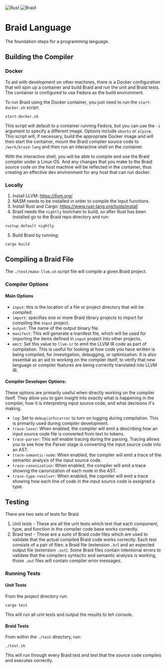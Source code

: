 ![Rust](https://github.com/erichgess/braid-lang/workflows/Rust/badge.svg)
![Braid](https://github.com/erichgess/braid-lang/workflows/Braid/badge.svg)

# Braid Language
The foundation steps for a programming language.

## Building the Compiler
### Docker
To aid with development on other machines, there is a Docker configuration that
will spin up a container and build Braid and run the unit and Braid tests. The
container is configured to use Fedora as the build environment.

To run Braid using the Docker container, you just need to run the `start-docker.sh`
script:

```
start-docker.sh
```

This script will default to a container running Fedora, but you can use the
`-i` argument to specify a different image.  Options include `ubuntu` or `alpine`.
This script will, if necessary, build the appropriate Docker image and will then
start the container, mount the Braid compiler source code to `/work/braid-lang` and
then run an interactive shell on the container.

With the interactive shell, you will be able to compile and use the Braid compiler
under a Linux OS. And any changes that you make to the Braid source code on the host
machine will be reflected in the container, thus creating an effective dev environment
for any host that can run docker.

### Locally
1. Install LLVM: https://llvm.org/
2. NASM needs to be installed in order to compile the Input functions.
3. Install Rust and Cargo: https://www.rust-lang.org/tools/install
4. Braid needs the `nightly` toolchain to build, so after Rust has been installed
go to the Braid repo directory and run:
```
rustup default nightly
```
5. Build Braid by running:
```
cargo build
```

## Compiling a Braid File
The `./test/make-llvm.sh` script file will compile a given Braid project.

### Compiler Options
#### Main Options
- `input`: this is the location of a file or project directory that will be compiled.
- `import`: specifies one or more Braid library projects to import for compiling the `input` project.
- `output`: The name of the output binary file.
- `manifest`: This will generate a manifest file, which will be used for importing the items defined in `input` project into other projects.
- `emit`: Set this value to `llvm-ir` to emit the LLVM IR code as part of compilation. This is useful for looking at how code you have written is being compiled, for investigation, debugging, or optimization.  It is also essential as an aid to working on the compiler itself, to verify that new language or compiler features are being correctly translated into LLVM IR.

#### Compiler Developer Options:
These options are primarily useful when directly working on the compiler itself. They allow you to gain insight into exactly what is happening in the compiler, how it is interpreting input source code, and what decisions it's making.
- `log`: Set to `debug|info|error` to turn on logging during compilation.  This is primarily used during compiler development.
- `trace-lexer`: When enabled, the compiler will emit a describing how an input source code file is converted from text to tokens.
- `trace-parser`: This will enable tracing during the parsing. Tracing allows you to see how the Parser stage is converting the input source code into an AST.
- `trace-semantic-node`: When enabled, the compiler will emit a trace of the semantic analysis of the input source code.
- `trace-canonization`: When enabled, the compiler will emit a trace showing the canonization of each node in the AST.
- `trace-type-resolver`: When enabled, the copmiler will emit a trace showing how each line of code in the input source code is assigned a type.

## Testing
There are two sets of tests for Braid
1. Unit tests - These are all the unit tests which test that each component, type, and
function in the compiler code base works correctly.
2. Braid test - These are a suite of Braid code files which are used to validate that
the actual compiled Braid code works correctly.  Each test consists of a pair of files:
a Braid file (extension `.br`) and an expected output file (extension `.out`).  Some
Braid files contain intentional errors to validate that the compilers syntactic and
semantic analysis is working, those `.out` files will contain compiler error messages.

### Running Tests
#### Unit Tests
From the project directory run:

 ```
 cargo test
 ```

This will run all unit tests and output the results to teh console.

#### Braid Tests
From within the `./test` directory, run: 
```
./test.sh
```

This will run through every Braid test and test that the source code compiles and 
executes correctly.
